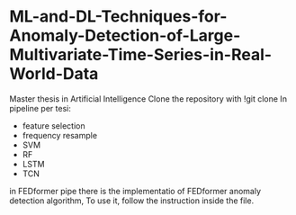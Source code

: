 # ML-and-DL-Techniques-for-Anomaly-Detection-of-Large-Multivariate-Time-Series-in-Real-World-Data
Master thesis in Artificial Intelligence
Clone the repository with !git clone
In pipeline per tesi:
- feature selection
- frequency resample
- SVM
- RF
- LSTM
- TCN

in FEDformer pipe there is the implementatio of FEDformer anomaly detection algorithm, To use it, follow the instruction inside the file.
